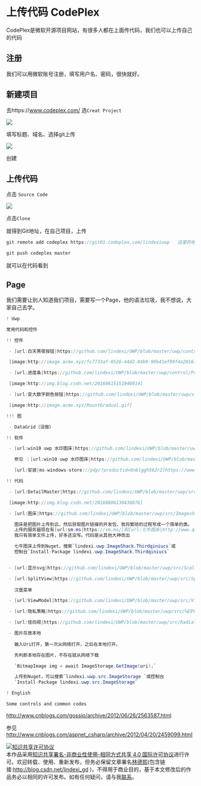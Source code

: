 # 上传代码 CodePlex

CodePlex是微软开源项目网站，有很多人都在上面传代码，我们也可以上传自己的代码


<!--more-->
<!-- CreateTime:2018/8/10 19:16:51 -->


<div id="toc"></div>

## 注册

我们可以用微软账号注册，填写用户名、密码，很快就好。

## 新建项目

去https://www.codeplex.com/ 选`Creat Project`

![](http://cdn.lindexi.site/fc7733af-8526-44d2-84b9-99b41ef99f4a20161212135425.jpg)

填写标题、域名、选择git上传

![](http://cdn.lindexi.site/fc7733af-8526-44d2-84b9-99b41ef99f4a20161212135510.jpg)

创建

## 上传代码

点击 `Source Code`

![](http://cdn.lindexi.site/fc7733af-8526-44d2-84b9-99b41ef99f4a20161212135552.jpg)

点击`Clone`

就得到Git地址，在自己项目，上传

		

```csharp
git remote add codeplex https://git01.codeplex.com/lindexiuwp   这里的地址是你自己地址

git push codeplex master

```

就可以在代码看到

## Page

我们需要让别人知道我们项目，需要写一个Page，他的语法垃圾，我不想说，大家自己去学。
		

```csharp
! Uwp

常用代码和控件

!! 控件

 - [url:白天黑夜按钮|https://github.com/lindexi/UWP/blob/master/uwp/control/NightDayThemeToggleButton]

 [image:http://image.acmx.xyz/fc7733af-8526-44d2-84b9-99b41ef99f4a20161212105727.jpg]

 - [url:进度条|https://github.com/lindexi/UWP/blob/master/uwp/control/Progress]

 [image:http://img.blog.csdn.net/20160815151046014]

 - [url:变大数字颜色按钮|https://github.com/lindexi/UWP/blob/master/uwp/control/RountGradualFigure]

 [image:http://image.acmx.xyz/RountGradual.gif]

!!! 图

 - DataGrid（没做）

!! 软件

 - [url:win10 uwp 水印图床|https://github.com/lindexi/UWP/blob/master/uwp/control/BitStamp]

   参见 ：[url:win10 uwp 水印图床|https://github.com/lindexi/UWP/blob/master/uwp/control/BitStamp/%E3%80%90%E5%B9%BF%E5%91%8A%E3%80%91win10%20uwp%20%E6%B0%B4%E5%8D%B0%E5%9B%BE%E5%BA%8A%20%E5%90%AB%E4%BB%A3%E7%A0%81.md]

   [url:安装|ms-windows-store://pdp/?productid=9nblggh562r2]https://www.microsoft.com/store/apps/9nblggh562r2

!! 代码

 - [url:DetailMaster|https://github.com/lindexi/UWP/blob/master/uwp/src/DetailMaster]

 [image:http://img.blog.csdn.net/20160806130438076]

 - [url:图床|https://github.com/lindexi/UWP/blob/master/uwp/src/Imageshack]

   图床是把图片上传到云，然后获取图片链接的开发包，我将繁琐的过程写成一个简单的类。
   上传的服务器现在有[url:sm.ms|https://sm.ms/]和[url:七牛图床|http://www.qiniu.com/]。其中[url:七牛sdk UWP|https://github.com/lindexi/UWP/blob/master/uwp/src/Imageshack/cloundes]，
   我只有简单文件上传，好多还没写。代码是从其他大神改出

   七牛图床上传到Nuget，搜索`lindexi.uwp.ImageShack.Thirdqiniucs`或
   控制台`Install-Package lindexi.uwp.ImageShack.Thirdqiniucs`


 - [url:显示svg|https://github.com/lindexi/UWP/blob/master/uwp/src/ScalableVectorGraphic]

 - [url:SplitView|https://github.com/lindexi/UWP/blob/master/uwp/src/SplitView]
   
   汉堡菜单

 - [url:ViewModel|https://github.com/lindexi/UWP/blob/master/uwp/src/ViewModel]

 - [url:隐私策略|https://github.com/lindexi/UWP/blob/master/uwp/src/%E9%9A%90%E7%A7%81%E7%AD%96%E7%95%A5]

 - [url:径向规|https://github.com/lindexi/UWP/blob/master/uwp/src/RadialGauge]

 - 图片存放本地
   
   输入Uri打开，第一次从网络打开，之后在本地打开。

   先判断本地存在图片，不存在就从网络下载

   `BitmapImage img = await ImageStorage.GetImage(uri);`

   上传到Nuget，可以搜索`lindexi.uwp.src.ImageStorage `或控制台
   `Install-Package lindexi.uwp.src.ImageStorage`

! English

Some controls and common codes

```

http://www.cnblogs.com/gossip/archive/2012/06/26/2563587.html 

参见 http://www.cnblogs.com/aspnet_csharp/archive/2012/04/20/2459099.html



<a rel="license" href="http://creativecommons.org/licenses/by-nc-sa/4.0/"><img alt="知识共享许可协议" style="border-width:0" src="https://licensebuttons.net/l/by-nc-sa/4.0/88x31.png" /></a><br />本作品采用<a rel="license" href="http://creativecommons.org/licenses/by-nc-sa/4.0/">知识共享署名-非商业性使用-相同方式共享 4.0 国际许可协议</a>进行许可。欢迎转载、使用、重新发布，但务必保留文章署名[林德熙](http://blog.csdn.net/lindexi_gd)(包含链接:http://blog.csdn.net/lindexi_gd )，不得用于商业目的，基于本文修改后的作品务必以相同的许可发布。如有任何疑问，请与我[联系](mailto:lindexi_gd@163.com)。